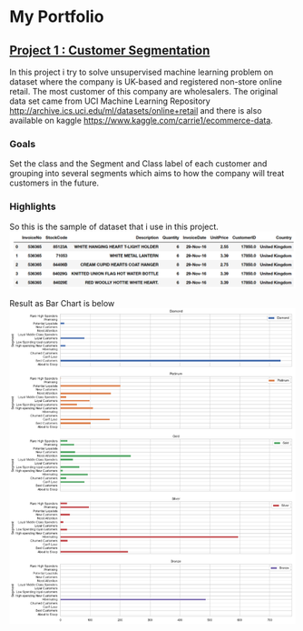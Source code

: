 # My Portfolio

## [Project 1 : Customer Segmentation](https://github.com/lutpan/Customer-Segmentation)

In this project i try to solve unsupervised machine learning problem on  dataset where the company is UK-based and registered non-store online retail. The most customer of this company are wholesalers. The original data set came from UCI Machine Learning Repository http://archive.ics.uci.edu/ml/datasets/online+retail and there is also available on kaggle https://www.kaggle.com/carrie1/ecommerce-data.
### Goals
Set the class and the Segment and Class label of each customer and grouping into several segments which aims to how the company will treat customers in the future.
### Highlights
So this is the sample of dataset that i use in this project.
![](https://github.com/lutpan/Customer-Segmentation/blob/main/image/df_sample.png) 

Result as Bar Chart is below
![](https://github.com/lutpan/Customer-Segmentation/blob/main/image/Bar%20Chart%20per%20Segment%20UK.png)

